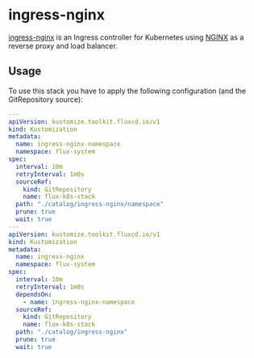 # ingress-nginx

[ingress-nginx](https://github.com/kubernetes/ingress-nginx) is an Ingress controller for Kubernetes using [NGINX](https://www.nginx.org/) as a reverse proxy and load balancer.

## Usage

To use this stack you have to apply the following configuration (and the GitRepository source):

```yaml
---
apiVersion: kustomize.toolkit.fluxcd.io/v1
kind: Kustomization
metadata:
  name: ingress-nginx-namespace
  namespace: flux-system
spec:
  interval: 10m
  retryInterval: 1m0s
  sourceRef:
    kind: GitRepository
    name: flux-k8s-stack
  path: "./catalog/ingress-nginx/namespace"
  prune: true
  wait: true
---
apiVersion: kustomize.toolkit.fluxcd.io/v1
kind: Kustomization
metadata:
  name: ingress-nginx
  namespace: flux-system
spec:
  interval: 10m
  retryInterval: 1m0s
  dependsOn:
    - name: ingress-nginx-namespace
  sourceRef:
    kind: GitRepository
    name: flux-k8s-stack
  path: "./catalog/ingress-nginx"
  prune: true
  wait: true
```